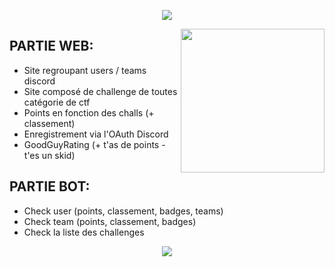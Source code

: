 <p align="center"><img src="https://media.discordapp.net/attachments/816098501632852038/816107170764554310/unknown.png"></a>
</p>
<p align="center">


<img align='right' src="https://media.discordapp.net/attachments/816098501632852038/816313571532341258/rrrs.png?width=701&height=701" width="230">

## PARTIE WEB:
 - Site regroupant users / teams discord
 - Site composé de challenge de toutes catégorie de ctf
 - Points en fonction des challs (+ classement)
 - Enregistrement via l'OAuth Discord
 - GoodGuyRating (+ t'as de points - t'es un skid)

## PARTIE BOT:
 - Check user (points, classement, badges, teams)
 - Check team (points, classement, badges)
 - Check la liste des challenges

<p align="center">
  <a href="https://discord.gg/apo"><img src="https://media.discordapp.net/attachments/816098501632852038/816112222815256596/unknown.png?width=851&height=200"></a>
</p>
